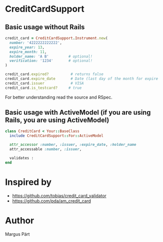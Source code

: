 CreditCardSupport
=================

Basic usage without Rails
-------------------------

```ruby
credit_card = CreditCardSupport.Instrument.new(
  number: '4222222222222',
  expire_year: 13,
  expire_month: 11,
  holder_name: 'A B'         # optional!
  verification: '1234'       # optional!
)

credit_card.expired?          # returns false
credit_card.expire_date       # Date (last day of the month for expire month)
credit_card.issuer            # VISA
credit_card.is_testcard?     # true
```

For better understanding read the source and RSpec.


Basic usage with ActiveModel (if you are using Rails, you are using ActiveModel)
--------------------------------------------------------------------------------

```ruby
class CreditCard < Your::BaseClass
  include CreditCardSupport::For::ActiveModel

  attr_accessor :number, :issuer, :expire_date, :holder_name
  attr_accessable :number, :issuer,

  validates :
end
```


Inspired by
===========

* https://github.com/tobias/credit_card_validator
* https://github.com/pda/am_credit_card


Author
======

Margus Pärt
